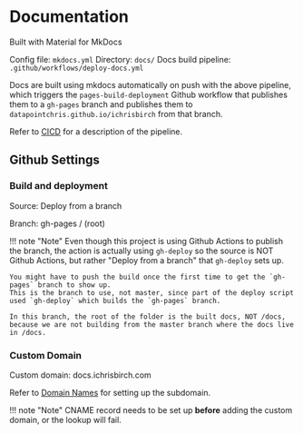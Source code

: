 # Documentation

Built with Material for MkDocs

Config file: `mkdocs.yml`
Directory: `docs/`
Docs build pipeline: `.github/workflows/deploy-docs.yml`

Docs are built using mkdocs automatically on push with the above pipeline, which triggers the `pages-build-deployment` Github workflow that publishes them to a `gh-pages` branch and publishes them to `datapointchris.github.io/ichrisbirch` from that branch.

Refer to [CICD](cicd.md) for a description of the pipeline.

## Github Settings

### Build and deployment

Source: Deploy from a branch

Branch: gh-pages / (root)

!!! note "Note"
    Even though this project is using Github Actions to publish the branch, the action is actually using `gh-deploy` so the source is NOT Github Actions, but rather "Deploy from a branch" that `gh-deploy` sets up.

    You might have to push the build once the first time to get the `gh-pages` branch to show up.
    This is the branch to use, not master, since part of the deploy script used `gh-deploy` which builds the `gh-pages` branch.

    In this branch, the root of the folder is the built docs, NOT /docs, because we are not building from the master branch where the docs live in /docs.

### Custom Domain

Custom domain: docs.ichrisbirch.com

Refer to [Domain Names](domain_names.md) for setting up the subdomain.

!!! note "Note"
    CNAME record needs to be set up **before** adding the custom domain, or the lookup will fail.
